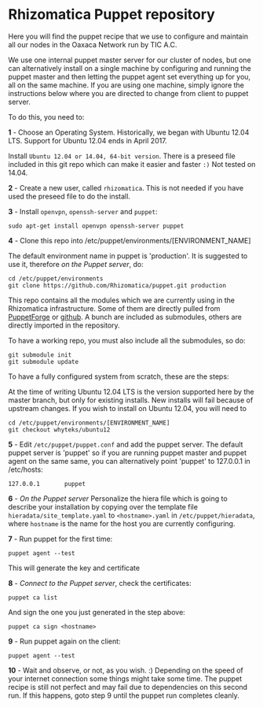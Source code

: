 # Rhizomatica Puppet repository

Here you will find the puppet recipe that we use to configure and maintain all our nodes in the Oaxaca Network run by TIC A.C.

We use one internal puppet master server for our cluster of nodes, but one can alternatively install on a single machine by configuring and running the puppet master and then letting the puppet agent set everything up for you, all on the same machine. If you are using one machine, simply ignore the instructions below where you are directed to change from client to puppet server.

To do this, you need to:

  **1** - Choose an Operating System. Historically, we began with Ubuntu 12.04 LTS. Support for Ubuntu 12.04 ends in April 2017. 

  Install `Ubuntu 12.04 or 14.04, 64-bit version`. There is a preseed file included in this git repo which can make it easier and faster `:)` Not tested on 14.04.

  **2** - Create a new user, called `rhizomatica`. This is not needed if you have used the preseed file to do the install.

  **3** - Install `openvpn`, `openssh-server` and `puppet`:
       
    sudo apt-get install openvpn openssh-server puppet

  **4** - Clone this repo into /etc/puppet/environments/[ENVIRONMENT_NAME]

 The default environment name in puppet is 'production'. It is suggested to use it, therefore *on the Puppet server*, do:
	
	cd /etc/puppet/environments
	git clone https://github.com/Rhizomatica/puppet.git production

  This repo contains all the modules which we are currently using in the Rhizomatica infrastructure. Some of them are directly pulled from [PuppetForge](https://forge.puppetlabs.com) or [github](https://github.com). A bunch are included as submodules, others are directly imported in the repository.

To have a working repo, you must also include all the submodules, so do:

    git submodule init
    git submodule update

To have a fully configured system from scratch, these are the steps:

  At the time of writing Ubuntu 12.04 LTS is the version supported here by the master branch, but only for existing installs. New installs will fail because of upstream changes. If you wish to install on Ubuntu 12.04, you will need to 

	cd /etc/puppet/environments/[ENVIRONMENT_NAME]
	git checkout whyteks/ubuntu12


  **5** - Edit `/etc/puppet/puppet.conf` and add the puppet server. The default puppet server is 'puppet' so if you are running puppet master and puppet agent on the same same, you can alternatively point 'puppet' to 127.0.0.1 in /etc/hosts:

    127.0.0.1       puppet

  **6** - *On the Puppet server* Personalize the hiera file which is going to describe your installation by copying over the template file `hieradata/site_template.yaml` to `<hostname>.yaml` in `/etc/puppet/hieradata`, where `hostname` is the name for the host you are currently configuring.


  **7** - Run puppet for the first time:

    puppet agent --test

  This will generate the key and certificate

  **8** - *Connect to the Puppet server*, check the certificates:

    puppet ca list

  And sign the one you just generated in the step above:

    puppet ca sign <hostname>


  **9** - Run puppet again on the client:

    puppet agent --test

  **10** - Wait and observe, or not, as you wish. :) Depending on the speed of your internet connection some things might take some time. The puppet recipe is still not perfect and may fail due to dependencies on this second run. If this happens, goto step 9 until the puppet run completes cleanly.   
